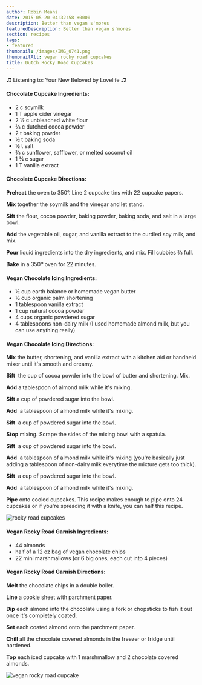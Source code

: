```yaml
---
author: Robin Means
date: 2015-05-20 04:32:58 +0000
description: Better than vegan s'mores
featuredDescription: Better than vegan s'mores
section: recipes
tags:
- featured
thumbnail: /images/IMG_0741.png
thumbnailAlt: vegan rocky road cupcakes
title: Dutch Rocky Road Cupcakes
---
```


<p class="song">♫ Listening to: Your New Beloved by Lovelife ♫</p>


#### Chocolate Cupcake Ingredients:

- 2 c soymilk
- 1 T apple cider vinegar
- 2 ½ c unbleached white flour
- ⅔ c dutched cocoa powder
- 2 t baking powder
- ½&nbsp;t baking soda
- ½ t salt
- ⅔ c sunflower, safflower, or melted coconut oil
- 1&nbsp;¾ c sugar
- 1 T vanilla extract



#### Chocolate Cupcake Directions:

**Preheat** the oven to 350°. Line 2 cupcake tins with 22 cupcake papers.

**Mix** together the soymilk and the vinegar and let stand.

**Sift** the flour, cocoa powder, baking powder, baking soda, and salt in a large bowl.

**Add** the vegetable oil, sugar, and vanilla extract to the curdled soy milk, and mix.

**Pour** liquid ingredients into the dry ingredients, and mix. Fill cubbies ⅔&nbsp;full.

**Bake** in a 350º oven for 22 minutes.



#### Vegan Chocolate Icing Ingredients:

- ½ cup earth balance or homemade vegan butter
- ½ cup organic palm shortening
- 1 tablespoon vanilla extract
- 1 cup natural cocoa powder
- 4 cups organic powdered sugar
- 4 tablespoons non-dairy milk (I used homemade almond milk, but you can use anything really)



#### Vegan Chocolate Icing Directions:

**Mix** the butter, shortening, and vanilla extract with a kitchen aid or handheld mixer until it's smooth and creamy.

**Sift** &nbsp;the cup of cocoa powder into the bowl of butter and shortening. Mix.

**Add** a tablespoon of almond milk while it's mixing.

**Sift** a cup of powdered sugar into the bowl.

**Add** &nbsp;a tablespoon of almond milk while it's mixing.

**Sift** &nbsp;a cup of powdered sugar into the bowl.

**Stop** mixing. Scrape the sides of the mixing bowl with a spatula.

**Sift** &nbsp;a cup of powdered sugar into the bowl.

**Add** &nbsp;a tablespoon of almond milk while it's mixing (you're basically just adding&nbsp;a tablespoon of non-dairy milk everytime the mixture gets too thick).

**Sift** &nbsp;a cup of powdered sugar into the bowl.

**Add** &nbsp;a tablespoon of almond milk while it's mixing.

**Pipe** onto cooled cupcakes. This recipe makes enough to pipe onto 24 cupcakes or if you're spreading it with a knife, you can half this recipe.

 ![rocky road cupcakes](/images/IMG_0760.png)



#### Vegan Rocky Road Garnish Ingredients:

- 44 almonds
- half of a 12 oz bag of vegan chocolate chips
- 22 mini marshmallows (or 6 big ones, each cut into 4 pieces)



#### Vegan Rocky Road Garnish Directions:

**Melt** the chocolate chips in a double boiler.

**Line** a cookie sheet with parchment paper.

**Dip** each almond into the chocolate using a fork or chopsticks to fish it out once it's completely coated.

**Set** each coated almond onto the parchment paper.

**Chill** all the chocolate covered almonds in the freezer or fridge until hardened.

**Top** each iced cupcake with 1 marshmallow and 2 chocolate covered almonds.

![vegan rocky road cupcake](/images/IMG_0764.png)

